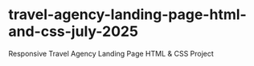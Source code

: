 # travel-agency-landing-page-html-and-css-july-2025
Responsive Travel Agency Landing Page HTML &amp; CSS Project  
